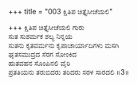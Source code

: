 +++
title = "003 ಕ್ಷಿತಿಪ ಚಿತ್ತೈಸೀಚೆಯಲಿ"

+++
ಕ್ಷಿತಿಪ ಚಿತ್ತೈಸೀಚೆಯಲಿ ಗುರು  
ಸುತ ಸುಶರ್ಮಕ ಶಲ್ಯ ನಿನ್ನಯ  
ಸುತನು ಕೃತವರ್ಮನು ಕೃಪಾಚಾರ್ಯಾದಿಗಳು ಮಸಗಿ   
ಘೃತಸಮುದ್ರದ ಸೆರಗ ಸೋಂಕಿದ  
ಹುತವಹನ ಸೊಂಪಿನಲಿ ವೈರಿ  
ಪ್ರತತಿಯನು ತರುಬಿದರು ತರಿದರು ಸರಳ ಸಾರದಲಿ       ॥3॥